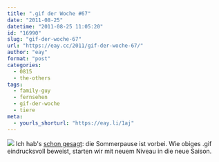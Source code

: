 ```yaml
---
title: ".gif der Woche #67"
date: "2011-08-25"
datetime: "2011-08-25 11:05:20"
id: "16990"
slug: "gif-der-woche-67"
url: "https://eay.cc/2011/gif-der-woche-67/"
author: "eay"
format: "post"
categories:
  - 0815
  - the-others
tags:
  - family-guy
  - fernsehen
  - gif-der-woche
  - tiere
meta:
  - yourls_shorturl: "https://eay.li/1aj"
---
```


![](https://eay.cc/uploads/2011/peterhorse.gif) Ich hab's [schon gesagt](//eay.cc/2011/review-rundumschlag-16-1/): die Sommerpause ist vorbei. Wie obiges .gif eindrucksvoll beweist, starten wir mit neuem Niveau in die neue Saison.

